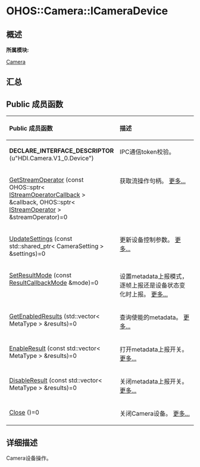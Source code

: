 # OHOS::Camera::ICameraDevice<a name="ZH-CN_TOPIC_0000001290561200"></a>

## **概述**<a name="section1973916912083932"></a>

**所属模块:**

[Camera](_camera.md)

## **汇总**<a name="section1854450437083932"></a>

## Public 成员函数<a name="pub-methods"></a>

<a name="table278843210083932"></a>
<table><thead align="left"><tr id="row1224989746083932"><th class="cellrowborder" valign="top" width="50%" id="mcps1.1.3.1.1"><p id="p1291600249083932"><a name="p1291600249083932"></a><a name="p1291600249083932"></a>Public 成员函数</p>
</th>
<th class="cellrowborder" valign="top" width="50%" id="mcps1.1.3.1.2"><p id="p1449271686083932"><a name="p1449271686083932"></a><a name="p1449271686083932"></a>描述</p>
</th>
</tr>
</thead>
<tbody><tr id="row37283274083932"><td class="cellrowborder" valign="top" width="50%" headers="mcps1.1.3.1.1 "><p id="p1730478471083932"><a name="p1730478471083932"></a><a name="p1730478471083932"></a><strong id="b510116330083932"><a name="b510116330083932"></a><a name="b510116330083932"></a>DECLARE_INTERFACE_DESCRIPTOR</strong> (u"HDI.Camera.V1_0.Device")</p>
</td>
<td class="cellrowborder" valign="top" width="50%" headers="mcps1.1.3.1.2 "><p id="p725971119211"><a name="p725971119211"></a><a name="p725971119211"></a>IPC通信token校验。</p>
</td>
</tr>
<tr id="row2106757462083932"><td class="cellrowborder" valign="top" width="50%" headers="mcps1.1.3.1.1 "><p id="p1947350856083932"><a name="p1947350856083932"></a><a name="p1947350856083932"></a><a href="_camera.md#gac49f0d8fc0ed8a2b8058fdd1bb695fa3">GetStreamOperator</a> (const OHOS::sptr&lt; <a href="_o_h_o_s_1_1_camera_1_1_i_stream_operator_callback.md">IStreamOperatorCallback</a> &gt; &amp;callback, OHOS::sptr&lt; <a href="_o_h_o_s_1_1_camera_1_1_i_stream_operator.md">IStreamOperator</a> &gt; &amp;streamOperator)=0</p>
</td>
<td class="cellrowborder" valign="top" width="50%" headers="mcps1.1.3.1.2 "><p id="p1592856161083932"><a name="p1592856161083932"></a><a name="p1592856161083932"></a>获取流操作句柄。 <a href="_camera.md#gac49f0d8fc0ed8a2b8058fdd1bb695fa3">更多...</a></p>
</td>
</tr>
<tr id="row1182653136083932"><td class="cellrowborder" valign="top" width="50%" headers="mcps1.1.3.1.1 "><p id="p867970413083932"><a name="p867970413083932"></a><a name="p867970413083932"></a><a href="_camera.md#gaceecba48e611efeec8bdf44d750b41a2">UpdateSettings</a> (const std::shared_ptr&lt; CameraSetting &gt; &amp;settings)=0</p>
</td>
<td class="cellrowborder" valign="top" width="50%" headers="mcps1.1.3.1.2 "><p id="p1504682523083932"><a name="p1504682523083932"></a><a name="p1504682523083932"></a>更新设备控制参数。 <a href="_camera.md#gaceecba48e611efeec8bdf44d750b41a2">更多...</a></p>
</td>
</tr>
<tr id="row250107256083932"><td class="cellrowborder" valign="top" width="50%" headers="mcps1.1.3.1.1 "><p id="p612293745083932"><a name="p612293745083932"></a><a name="p612293745083932"></a><a href="_camera.md#ga8adaa4f26fffa98626a2c7e731393174">SetResultMode</a> (const <a href="_camera.md#ga0290782009631708fe5351c54f019353">ResultCallbackMode</a> &amp;mode)=0</p>
</td>
<td class="cellrowborder" valign="top" width="50%" headers="mcps1.1.3.1.2 "><p id="p950120570083932"><a name="p950120570083932"></a><a name="p950120570083932"></a>设置metadata上报模式，逐帧上报还是设备状态变化时上报。 <a href="_camera.md#ga8adaa4f26fffa98626a2c7e731393174">更多...</a></p>
</td>
</tr>
<tr id="row430143445083932"><td class="cellrowborder" valign="top" width="50%" headers="mcps1.1.3.1.1 "><p id="p1072785251083932"><a name="p1072785251083932"></a><a name="p1072785251083932"></a><a href="_camera.md#gaa1b81bee249efb9523a4d62659f28aef">GetEnabledResults</a> (std::vector&lt; MetaType &gt; &amp;results)=0</p>
</td>
<td class="cellrowborder" valign="top" width="50%" headers="mcps1.1.3.1.2 "><p id="p1271109314083932"><a name="p1271109314083932"></a><a name="p1271109314083932"></a>查询使能的metadata。 <a href="_camera.md#gaa1b81bee249efb9523a4d62659f28aef">更多...</a></p>
</td>
</tr>
<tr id="row1041911875083932"><td class="cellrowborder" valign="top" width="50%" headers="mcps1.1.3.1.1 "><p id="p1999320296083932"><a name="p1999320296083932"></a><a name="p1999320296083932"></a><a href="_camera.md#ga265b16a5b7969045b38de95bf782b75c">EnableResult</a> (const std::vector&lt; MetaType &gt; &amp;results)=0</p>
</td>
<td class="cellrowborder" valign="top" width="50%" headers="mcps1.1.3.1.2 "><p id="p1184569759083932"><a name="p1184569759083932"></a><a name="p1184569759083932"></a>打开metadata上报开关。 <a href="_camera.md#ga265b16a5b7969045b38de95bf782b75c">更多...</a></p>
</td>
</tr>
<tr id="row1326431521083932"><td class="cellrowborder" valign="top" width="50%" headers="mcps1.1.3.1.1 "><p id="p465523708083932"><a name="p465523708083932"></a><a name="p465523708083932"></a><a href="_camera.md#ga68fd022b82dfba6d9431220faf9856bd">DisableResult</a> (const std::vector&lt; MetaType &gt; &amp;results)=0</p>
</td>
<td class="cellrowborder" valign="top" width="50%" headers="mcps1.1.3.1.2 "><p id="p547641006083932"><a name="p547641006083932"></a><a name="p547641006083932"></a>关闭metadata上报开关。 <a href="_camera.md#ga68fd022b82dfba6d9431220faf9856bd">更多...</a></p>
</td>
</tr>
<tr id="row781074845083932"><td class="cellrowborder" valign="top" width="50%" headers="mcps1.1.3.1.1 "><p id="p1037625562083932"><a name="p1037625562083932"></a><a name="p1037625562083932"></a><a href="_camera.md#gadb49d58d852fb9edba89fd496c6a907b">Close</a> ()=0</p>
</td>
<td class="cellrowborder" valign="top" width="50%" headers="mcps1.1.3.1.2 "><p id="p964985918083932"><a name="p964985918083932"></a><a name="p964985918083932"></a>关闭Camera设备。 <a href="_camera.md#gadb49d58d852fb9edba89fd496c6a907b">更多...</a></p>
</td>
</tr>
</tbody>
</table>

## **详细描述**<a name="section1838491315618"></a>

Camera设备操作。

